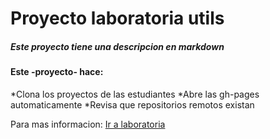 # Proyecto laboratoria utils

##### Este proyecto tiene una descripcion en _markdown_

#### Este -proyecto- hace:

*Clona los proyectos de las estudiantes
*Abre las gh-pages automaticamente
*Revisa que repositorios remotos existan

Para mas informacion: [Ir a laboratoria](http://www.laboratoria.la)